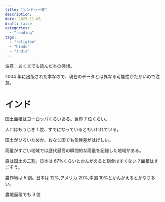 ```yaml
---
title: "ヒンドゥー教"
description:
date: 2023-11-06
draft: false
categories:
  - "reading"
tags:
  - "religion"
  - "hindu"
  - "india"
---
```


注意：あくまでも読んだ本の感想。

2004 年に出版された本なので、現在のデータとは異なる可能性がたかいので注意。

# インド

国土面積はヨーロッパくらいある。世界 7 位くらい。

人口はもうじき 1 位、すでになっているともいわれている。

国土がひろいためか、おなじ国でも気候差がはげしい。

雨量がすごい地域では歴代最高の瞬間的な雨量を記録した地域がある。

森は国土の二割。日本は 67%くらいとかんがえると割合はすくない？面積はすごそう。

農作地は 5 割。日本は 12%,アメリカ 20%,中国 10%とかんがえるとかなり多い。

農地面積でも 3 位
